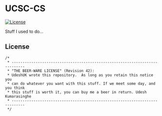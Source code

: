# UCSC-CS

[![License](https://img.shields.io/badge/License-Apache%202.0-blue.svg)](https://opensource.org/licenses/Apache-2.0)

Stuff I used to do...

License
-------

```
/*
 * ----------------------------------------------------------------------------
 * "THE BEER-WARE LICENSE" (Revision 42):
 * UdeshUK wrote this repository.  As long as you retain this notice you
 * can do whatever you want with this stuff. If we meet some day, and you think
 * this stuff is worth it, you can buy me a beer in return. Udesh Kumarasinghe  
 * ----------------------------------------------------------------------------
 */
```

[3]: https://github.com/UdeshUK/UCSC-CS/blob/master/LICENSE.txt

